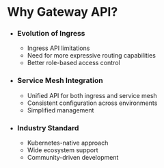 # Why Gateway API?

<v-click>

- ### Evolution of Ingress
  - Ingress API limitations
  - Need for more expressive routing capabilities
  - Better role-based access control

</v-click>

<v-click>

- ### Service Mesh Integration
  - Unified API for both ingress and service mesh
  - Consistent configuration across environments
  - Simplified management

</v-click>

<v-click>

- ### Industry Standard
  - Kubernetes-native approach
  - Wide ecosystem support
  - Community-driven development 

</v-click>